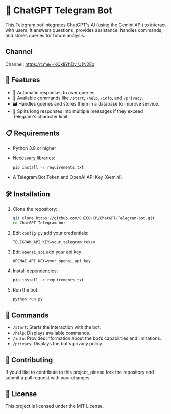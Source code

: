 # 🤖 ChatGPT Telegram Bot

This Telegram bot integrates ChatGPT's AI (using the Gemini API) to interact with users. It answers questions, provides assistance, handles commands, and stores queries for future analysis.
## Channel
Channel: https://t.me/+KQkliYhDy_U1N2Ex
## 🚀 Features

- 🌟 Automatic responses to user queries.
- 💬 Available commands like `/start`, `/help`, `/info`, and `/privacy`.
- 🗃️ Handles queries and stores them in a database to improve service.
- 📲 Splits long responses into multiple messages if they exceed Telegram's character limit.

## 📋 Requirements

- Python 3.8 or higher
- Necessary libraries:
    ```bash
    pip install -r requirements.txt
    ```

- A Telegram Bot Token and OpenAI API Key (Gemini).

## 🛠️ Installation

1. Clone the repository:
    ```bash
    git clone https://github.com/CHICO-CP/ChatGPT-Telegram-bot.git
    cd ChatGPT-Telegram-bot
    ```

2. Edit `config.py` add your credentials:
    ```
    TELEGRAM_API_KEY=your_telegram_token
    ```
3. Edit `openai_api` add your api key
    ```
    OPENAI_API_KEY=your_openai_api_key
    ```

4. Install dependencies:
    ```bash
    pip install -r requirements.txt
    ```

5. Run the bot:
    ```bash
    python run.py
    ```

## 📝 Commands

- `/start`: Starts the interaction with the bot.
- `/help`: Displays available commands.
- `/info`: Provides information about the bot’s capabilities and limitations.
- `/privacy`: Displays the bot's privacy policy.

## 🤝 Contributing

If you'd like to contribute to this project, please fork the repository and submit a pull request with your changes.

## 📜 License

This project is licensed under the MIT License.
